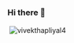 ### Hi there 👋

<!--
**vivekthapliyal4/vivekthapliyal4** is a ✨ _special_ ✨ repository because its `README.md` (this file) appears on your GitHub profile.

Here are some ideas to get you started:

- 🔭 I’m currently working on ...
- 🌱 I’m currently learning React JS
- 👯 I’m looking to collaborate on ...
- 🤔 I’m looking for help with ...
- 💬 Ask me about ...
- 📫 How to reach me: vivekthapliyal4@gmail.com
- 😄 Pronouns: ...
- ⚡ Fun fact: ...
-->


<p>&nbsp;<img align="center" src="https://github-readme-stats.vercel.app/api?username=vivekthapliyal4&show_icons=true&locale=en" alt="vivekthapliyal4" /></p>
